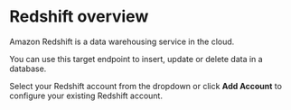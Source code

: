 # Redshift overview

Amazon Redshift is a data warehousing service in the cloud.&#x20;

You can use this target endpoint to insert, update or delete data in a database.

Select your Redshift account from the dropdown or click **Add Account** to configure your existing Redshift account.
